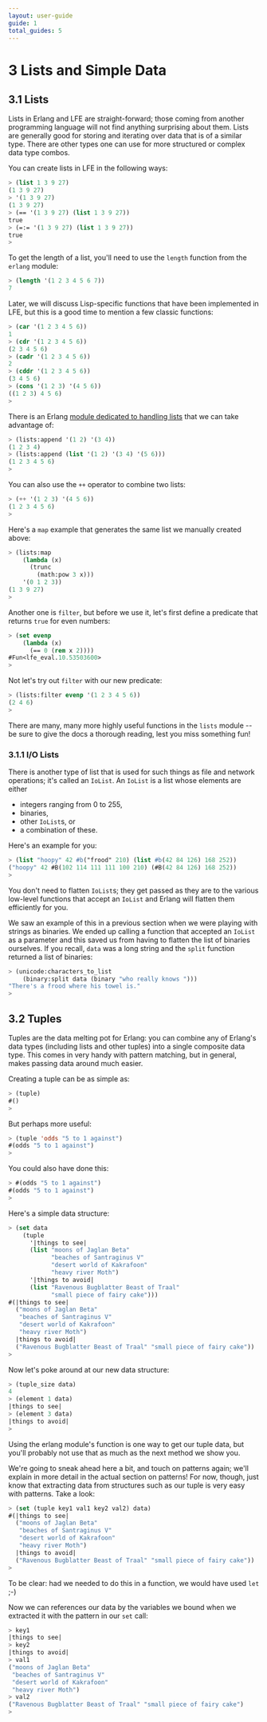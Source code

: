 ```yaml
---
layout: user-guide
guide: 1
total_guides: 5
---
```

# 3 Lists and Simple Data

## 3.1 Lists

Lists in Erlang and LFE are straight-forward; those coming from another
programming language will not find anything surprising about them. Lists are
generally good for storing and iterating over data that is of a similar type.
There are other types one can use for more structured or complex data type
combos.

You can create lists in LFE in the following ways:

```lisp
> (list 1 3 9 27)
(1 3 9 27)
> '(1 3 9 27)
(1 3 9 27)
> (== '(1 3 9 27) (list 1 3 9 27))
true
> (=:= '(1 3 9 27) (list 1 3 9 27))
true
>
```

To get the length of a list, you'll need to use the ```length``` function from
the ```erlang``` module:

```lisp
> (length '(1 2 3 4 5 6 7))
7
```

Later, we will discuss Lisp-specific functions that have been implemented in
LFE, but this is a good time to mention a few classic functions:

```lisp
> (car '(1 2 3 4 5 6))
1
> (cdr '(1 2 3 4 5 6))
(2 3 4 5 6)
> (cadr '(1 2 3 4 5 6))
2
> (cddr '(1 2 3 4 5 6))
(3 4 5 6)
> (cons '(1 2 3) '(4 5 6))
((1 2 3) 4 5 6)
>
```

There is an Erlang <a href="http://www.erlang.org/doc/man/lists.html">module
dedicated to handling lists</a> that we can take advantage of:

```lisp
> (lists:append '(1 2) '(3 4))
(1 2 3 4)
> (lists:append (list '(1 2) '(3 4) '(5 6)))
(1 2 3 4 5 6)
>
```

You can also use the ```++``` operator to combine two lists:

```lisp
> (++ '(1 2 3) '(4 5 6))
(1 2 3 4 5 6)
>
```

Here's a ```map``` example that generates the same list we manually created
above:

```lisp
> (lists:map
    (lambda (x)
      (trunc
        (math:pow 3 x)))
    '(0 1 2 3))
(1 3 9 27)
>
```

Another one is ``filter``, but before we use it, let's first define a
predicate that returns ``true`` for even numbers:

```lisp
> (set evenp
    (lambda (x)
      (== 0 (rem x 2))))
#Fun<lfe_eval.10.53503600>
>
```

Not let's try out ``filter`` with our new predicate:

```lisp
> (lists:filter evenp '(1 2 3 4 5 6))
(2 4 6)
>
```

There are many, many more highly useful functions in the ``lists`` module --
be sure to give the docs a thorough reading, lest you miss something fun!

### 3.1.1 I/O Lists

There is another type of list that is used for such things as file and network
operations; it's called an ``IoList``. An ``IoList`` is a list whose
elements are either
* integers ranging from 0 to 255,
* binaries,
* other ``IoList``s, or
* a combination of these.

Here's an example for you:

```lisp
> (list "hoopy" 42 #b("frood" 210) (list #b(42 84 126) 168 252))
("hoopy" 42 #B(102 114 111 111 100 210) (#B(42 84 126) 168 252))
>
```

You don't need to flatten ``IoList``s; they get passed as they are to the
various low-level functions that accept an ``IoList`` and Erlang will flatten
them efficiently for you.

We saw an example of this in a previous section when we were playing with
strings as binaries. We ended up calling a function that accepted an
``IoList`` as a parameter and this saved us from having to flatten the list
of binaries ourselves. If you recall, ``data`` was a long string and the
``split`` function returned a list of binaries:

```lisp
> (unicode:characters_to_list
    (binary:split data (binary "who really knows ")))
"There's a frood where his towel is."
>
```

## 3.2 Tuples

Tuples are the data melting pot for Erlang: you can combine any of Erlang's
data types (including lists and other tuples) into a single composite data
type. This comes in very handy with pattern matching, but in general, makes
passing data around much easier.

Creating a tuple can be as simple as:

```lisp
> (tuple)
#()
>
```

But perhaps more useful:

```lisp
> (tuple 'odds "5 to 1 against")
#(odds "5 to 1 against")
>
```

You could also have done this:

```lisp
> #(odds "5 to 1 against")
#(odds "5 to 1 against")
>
```

Here's a simple data structure:

```lisp
> (set data
    (tuple
      '|things to see|
      (list "moons of Jaglan Beta"
            "beaches of Santraginus V"
            "desert world of Kakrafoon"
            "heavy river Moth")
      '|things to avoid|
      (list "Ravenous Bugblatter Beast of Traal"
            "small piece of fairy cake")))
#(|things to see|
  ("moons of Jaglan Beta"
   "beaches of Santraginus V"
   "desert world of Kakrafoon"
   "heavy river Moth")
  |things to avoid|
  ("Ravenous Bugblatter Beast of Traal" "small piece of fairy cake"))
>
```

Now let's poke around at our new data structure:

```lisp
> (tuple_size data)
4
> (element 1 data)
|things to see|
> (element 3 data)
|things to avoid|
>
```

Using the erlang module's function is one way to get our tuple data, but you'll
probably not use that as much as the next method we show you.

We're going to sneak ahead here a bit, and touch on patterns again; we'll
explain in more detail in the actual section on patterns! For now, though, just
know that extracting data from structures such as our tuple is very easy with
patterns. Take a look:

```lisp
> (set (tuple key1 val1 key2 val2) data)
#(|things to see|
  ("moons of Jaglan Beta"
   "beaches of Santraginus V"
   "desert world of Kakrafoon"
   "heavy river Moth")
  |things to avoid|
  ("Ravenous Bugblatter Beast of Traal" "small piece of fairy cake"))
>
```

To be clear: had we needed to do this in a function, we would have used
``let`` ;-)

Now we can references our data by the variables we bound when we extracted it
with the pattern in our ``set`` call:

```lisp
> key1
|things to see|
> key2
|things to avoid|
> val1
("moons of Jaglan Beta"
 "beaches of Santraginus V"
 "desert world of Kakrafoon"
 "heavy river Moth")
> val2
("Ravenous Bugblatter Beast of Traal" "small piece of fairy cake")
>
```

